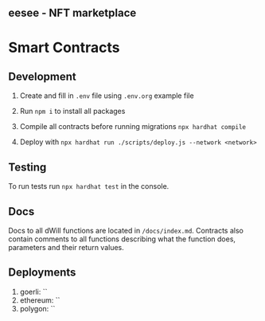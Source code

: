## eesee - NFT marketplace

# Smart Contracts
## Development

1. Create and fill in `.env` file using `.env.org` example file

2. Run `npm i` to install all packages

3. Compile all contracts before running migrations `npx hardhat compile`

4. Deploy with `npx hardhat run ./scripts/deploy.js --network <network>`


## Testing

To run tests run `npx hardhat test` in the console.


## Docs

Docs to all dWill functions are located in `/docs/index.md`. 
Contracts also contain comments to all functions describing what the function does, parameters and their return values.


## Deployments
1. goerli: ``
2. ethereum: ``
3. polygon: ``